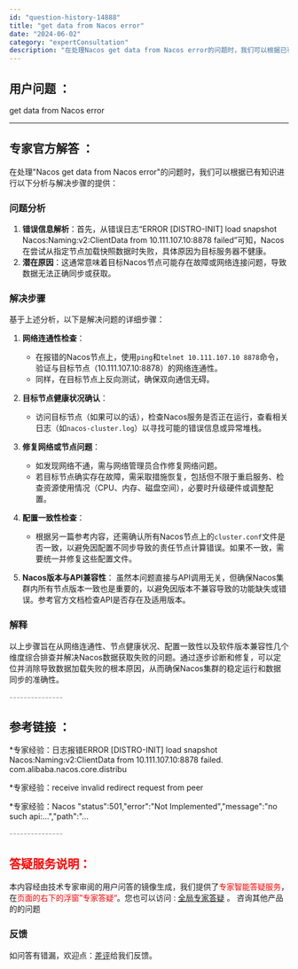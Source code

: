 ```yaml
---
id: "question-history-14888"
title: "get data from Nacos error"
date: "2024-06-02"
category: "expertConsultation"
description: "在处理Nacos get data from Nacos error的问题时，我们可以根据已有知识进行以下分析与解决步骤的提供：### 问题分析1. **错误信息解析**：首先，从错误日志“ERROR [DISTRO-INIT] load snapshot Nacos:Naming:v2:Clien"
---
```


## 用户问题 ： 
 get data from Nacos error  

---------------
## 专家官方解答 ：

在处理"Nacos get data from Nacos error"的问题时，我们可以根据已有知识进行以下分析与解决步骤的提供：

### 问题分析
1. **错误信息解析**：首先，从错误日志“ERROR [DISTRO-INIT] load snapshot Nacos:Naming:v2:ClientData from 10.111.107.10:8878 failed”可知，Nacos在尝试从指定节点加载快照数据时失败，具体原因为目标服务器不健康。
2. **潜在原因**：这通常意味着目标Nacos节点可能存在故障或网络连接问题，导致数据无法正确同步或获取。

### 解决步骤
基于上述分析，以下是解决问题的详细步骤：

1. **网络连通性检查**：
   - 在报错的Nacos节点上，使用`ping`和`telnet 10.111.107.10 8878`命令，验证与目标节点（10.111.107.10:8878）的网络连通性。
   - 同样，在目标节点上反向测试，确保双向通信无碍。

2. **目标节点健康状况确认**：
   - 访问目标节点（如果可以的话），检查Nacos服务是否正在运行，查看相关日志（如`nacos-cluster.log`）以寻找可能的错误信息或异常堆栈。

3. **修复网络或节点问题**：
   - 如发现网络不通，需与网络管理员合作修复网络问题。
   - 若目标节点确实存在故障，需采取措施恢复，包括但不限于重启服务、检查资源使用情况（CPU、内存、磁盘空间），必要时升级硬件或调整配置。

4. **配置一致性检查**：
   - 根据另一篇参考内容，还需确认所有Nacos节点上的`cluster.conf`文件是否一致，以避免因配置不同步导致的责任节点计算错误。如果不一致，需要统一并修复这些配置文件。

5. **Nacos版本与API兼容性**：
   虽然本问题直接与API调用无关，但确保Nacos集群内所有节点版本一致也是重要的，以避免因版本不兼容导致的功能缺失或错误。参考官方文档检查API是否存在及适用版本。

### 解释
以上步骤旨在从网络连通性、节点健康状况、配置一致性以及软件版本兼容性几个维度综合排查并解决Nacos数据获取失败的问题。通过逐步诊断和修复，可以定位并消除导致数据加载失败的根本原因，从而确保Nacos集群的稳定运行和数据同步的准确性。


<font color="#949494">---------------</font> 


## 参考链接 ：

*专家经验：日志报错ERROR [DISTRO-INIT] load snapshot Nacos:Naming:v2:ClientData from 10.111.107.10:8878 failed. com.alibaba.nacos.core.distribu 
 
 *专家经验：receive invalid redirect request from peer 
 
 *专家经验：Nacos "status":501,"error":"Not Implemented","message":"no such api:...","path":"... 


 <font color="#949494">---------------</font> 
 


## <font color="#FF0000">答疑服务说明：</font> 

本内容经由技术专家审阅的用户问答的镜像生成，我们提供了<font color="#FF0000">专家智能答疑服务</font>，在<font color="#FF0000">页面的右下的浮窗”专家答疑“</font>。您也可以访问 : [全局专家答疑](https://answer.opensource.alibaba.com/docs/intro) 。 咨询其他产品的的问题

### 反馈
如问答有错漏，欢迎点：[差评](https://ai.nacos.io/user/feedbackByEnhancerGradePOJOID?enhancerGradePOJOId=14911)给我们反馈。
